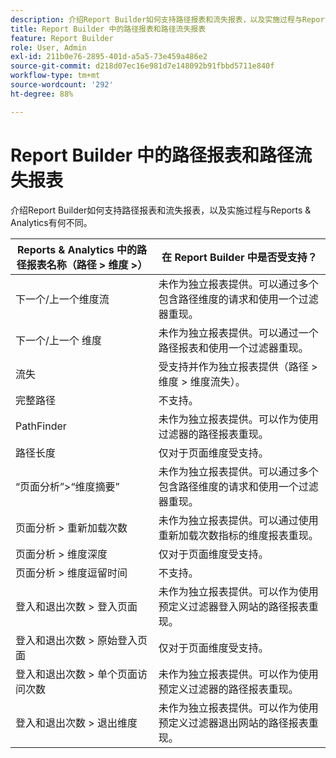```yaml
---
description: 介绍Report Builder如何支持路径报表和流失报表，以及实施过程与Reports & Analytics有何不同。
title: Report Builder 中的路径报表和路径流失报表
feature: Report Builder
role: User, Admin
exl-id: 211b0e76-2895-401d-a5a5-73e459a486e2
source-git-commit: d218d07ec16e981d7e148092b91fbbd5711e840f
workflow-type: tm+mt
source-wordcount: '292'
ht-degree: 88%

---
```


# Report Builder 中的路径报表和路径流失报表

介绍Report Builder如何支持路径报表和流失报表，以及实施过程与Reports &amp; Analytics有何不同。

| Reports &amp; Analytics 中的路径报表名称（路径 > 维度 >） | 在 Report Builder 中是否受支持？ |
|--- |--- |
| 下一个/上一个维度流 | 未作为独立报表提供。可以通过多个包含路径维度的请求和使用一个过滤器重现。 |
| 下一个/上一个  维度 | 未作为独立报表提供。可以通过一个路径报表和使用一个过滤器重现。 |
| 流失 | 受支持并作为独立报表提供（路径 > 维度 > 维度流失）。 |
| 完整路径 | 不支持。 |
| PathFinder | 未作为独立报表提供。可以作为使用过滤器的路径报表重现。 |
| 路径长度 | 仅对于页面维度受支持。 |
| “页面分析”>“维度摘要” | 未作为独立报表提供。可以通过多个包含路径维度的请求和使用一个过滤器重现。 |
| 页面分析 > 重新加载次数 | 未作为独立报表提供。可以通过使用重新加载次数指标的维度报表重现。 |
| 页面分析 > 维度深度 | 仅对于页面维度受支持。 |
| 页面分析 > 维度逗留时间 | 不支持。 |
| 登入和退出次数 > 登入页面 | 未作为独立报表提供。可以作为使用预定义过滤器登入网站的路径报表重现。 |
| 登入和退出次数 > 原始登入页面 | 仅对于页面维度受支持。 |
| 登入和退出次数 > 单个页面访问次数 | 未作为独立报表提供。可以作为使用预定义过滤器的路径报表重现。 |
| 登入和退出次数 > 退出维度 | 未作为独立报表提供。可以作为使用预定义过滤器退出网站的路径报表重现。 |
